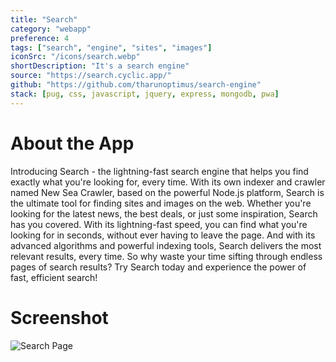 ```yaml
---
title: "Search"
category: "webapp"
preference: 4
tags: ["search", "engine", "sites", "images"]
iconSrc: "/icons/search.webp"
shortDescription: "It's a search engine"
source: "https://search.cyclic.app/"
github: "https://github.com/tharunoptimus/search-engine"
stack: [pug, css, javascript, jquery, express, mongodb, pwa]
---
```


# About the App

Introducing Search - the lightning-fast search engine that helps you find exactly what you're looking for, every time. With its own indexer and crawler named New Sea Crawler, based on the powerful Node.js platform, Search is the ultimate tool for finding sites and images on the web. Whether you're looking for the latest news, the best deals, or just some inspiration, Search has you covered. With its lightning-fast speed, you can find what you're looking for in seconds, without ever having to leave the page. And with its advanced algorithms and powerful indexing tools, Search delivers the most relevant results, every time. So why waste your time sifting through endless pages of search results? Try Search today and experience the power of fast, efficient search!

# Screenshot

![Search Page](/screenshots/search.webp)
